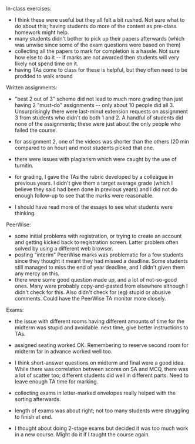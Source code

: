 In-class exercises:
- I think these were useful but they all felt a bit rushed. Not sure what to do about this; having students do more of the content as pre-class homework might help.
- many students didn't bother to pick up their papers afterwards (which was unwise since some of the exam questions were based on them)
- collecting all the papers to mark for completion is a hassle. Not sure how else to do it -- if marks are not awarded then students will very likely not spend time on it.
- having TAs come to class for these is helpful, but they often need to be prodded to walk around

Written assignments: 
- "best 2 out of 3" scheme did not lead to much more grading than just having 2 "must-do" assignments --
 only about 10 people did all 3. Unsurprisingly there were last-minut extension requests on assignment 3 from
students who didn't do both 1 and 2. A handful of students did none of the assignments; these were just about
the only people who failed the course.
- for assignment 2, one of the videos was shorter than the others (20 min compared to an hour) and most students picked that one. 

- there were issues with plagiarism which were caught by the use of turnitin. 
- for grading, I gave the TAs the rubric developed by a colleague in previous years. I didn't give them a target average grade (which I believe they said had been done in previous years) and I did not do enough follow-up to see that the marks were reasonable.

- I should have read more of the essays to see what students were thinking.


PeerWise:
- some initial problems with registration, or trying to create an account and getting kicked back to registration screen. Latter problem often solved by using a different web browser.
- posting "interim" PeerWise marks was problematic for a few students since they thought it meant they had missed a deadline. Some students still managed to miss the end of year deadline, and I didn't given them any mercy on this.
- there were some good question made up, and a lot of not-so-good ones. Many were probably copy-and-pasted from elsewhere although I didn't check for this. Also didn't check for (eg) stupid or abusive comments. Could have the PeerWise TA monitor more closely.


Exams:
- the issue with different rooms having different amounts of time for the midterm was stupid and avoidable. next time, give better instructions to TAs.
- assigned seating worked OK. Remembering to reserve second room for midterm far in advance worked well too.
- I think short-answer questions on midterm and final were a good idea. While there was correlation between scores on SA and MCQ, there was a lot of scatter too; different students did well in different parts. Need to leave enough TA time for marking.
- collecting exams in letter-marked envelopes really helped with the sorting afterwards.
- length of exams was about right; not too many students were struggling to finish at end.

- I thought about doing 2-stage exams but decided it was too much work in a new course. Might do it if I taught the course again.


